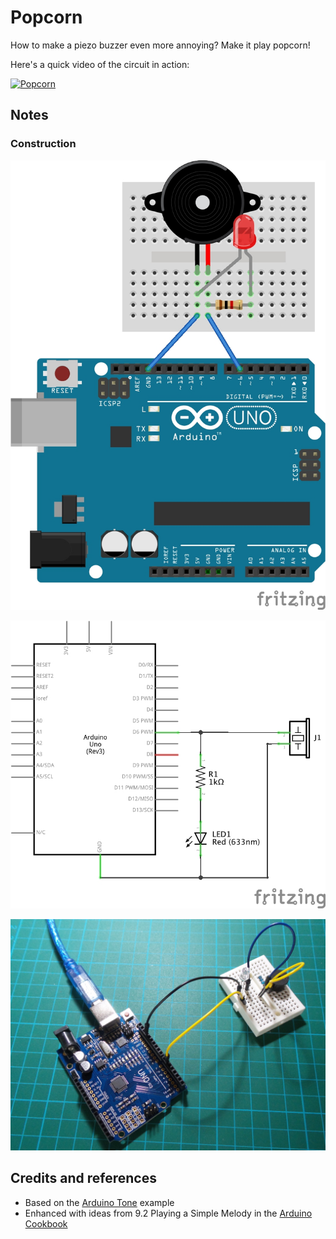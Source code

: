 # Popcorn

How to make a piezo buzzer even more annoying? Make it play popcorn!

Here's a quick video of the circuit in action:

[![Popcorn](http://img.youtube.com/vi/ntVrqIyf4y8/0.jpg)](http://www.youtube.com/watch?v=ntVrqIyf4y8)

## Notes

### Construction

![The Breadboard](./assets/Popcorn_bb.jpg?raw=true)

![The Schematic](./assets/Popcorn_schematic.jpg?raw=true)

![The Build](./assets/Popcorn_build.jpg?raw=true)

## Credits and references
* Based on the [Arduino Tone](http://arduino.cc/en/Tutorial/Tone) example
* Enhanced with ideas from 9.2 Playing a Simple Melody in the [Arduino Cookbook](http://www.amazon.com/gp/product/1449313876/ref=as_li_tl?ie=UTF8&camp=1789&creative=390957&creativeASIN=1449313876&linkCode=as2&tag=itsaprli-20&linkId=5F6YF3D5RCEZYXUU)
